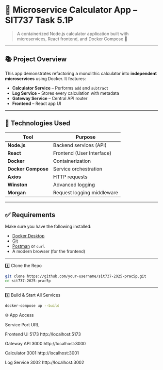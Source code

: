 # 🔢 Microservice Calculator App – SIT737 Task 5.1P

> A containerized Node.js calculator application built with microservices, React frontend, and Docker Compose 🐳

---

## 📚 Project Overview

This app demonstrates refactoring a monolithic calculator into **independent microservices** using Docker. It features:

- **Calculator Service** – Performs `add` and `subtract`
- **Log Service** – Stores every calculation with metadata
- **Gateway Service** – Central API router
- **Frontend** – React app UI

---

## 🚀 Technologies Used

| Tool               | Purpose                    |
| ------------------ | -------------------------- |
| **Node.js**        | Backend services (API)     |
| **React**          | Frontend (User Interface)  |
| **Docker**         | Containerization           |
| **Docker Compose** | Service orchestration      |
| **Axios**          | HTTP requests              |
| **Winston**        | Advanced logging           |
| **Morgan**         | Request logging middleware |

---

## ✅ Requirements

Make sure you have the following installed:

- [Docker Desktop](https://www.docker.com/products/docker-desktop)
- [Git](https://git-scm.com/)
- [Postman](https://www.postman.com/) or `curl`
- A modern browser (for the frontend)

---

1️⃣ Clone the Repo

```bash
git clone https://github.com/your-username/sit737-2025-prac5p.git
cd sit737-2025-prac5p

```

---

2️⃣ Build & Start All Services

```bash
docker-compose up --build

```

🌐 App Access

Service Port URL

Frontend UI 5173 http://localhost:5173

Gateway API 3000 http://localhost:3000

Calculator 3001 http://localhost:3001

Log Service 3002 http://localhost:3002
